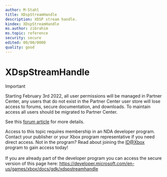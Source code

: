 ```yaml
---
author: M-Stahl
title: XDspStreamHandle
description: XDSP stream handle.
kindex: XDspStreamHandle
ms.author: zibrahim
ms.topic: reference
security: secure
edited: 00/00/0000
quality: good
---
```


# XDspStreamHandle
> [!IMPORTANT]
> Starting February 3rd 2022, all user permissions will be managed in Partner Center, any users that do not exist in the Partner Center user store will lose access to forums, secure documentation, and downloads. To maintain access all users should be migrated to Partner Center. <p></p>See this <a href="https://forums.xboxlive.com/articles/132187/breaking-change-user-access-for-forums-secure-docu.html">forum article</a> for more details.  

 Access to this topic requires membership in an NDA developer program. Contact your publisher or your Xbox program representative if you need direct access. Not in the program? Read about joining the <a href="https://www.xbox.com/Developers/id">ID@Xbox</a> program to gain access today!  <br/><br/>If you are already part of the developer program you can access the secure version of this page here: <a target="_blank" href="https://developer.microsoft.com/en-us/games/xbox/docs/gdk/xdspstreamhandle">https://developer.microsoft.com/en-us/games/xbox/docs/gdk/xdspstreamhandle</a>